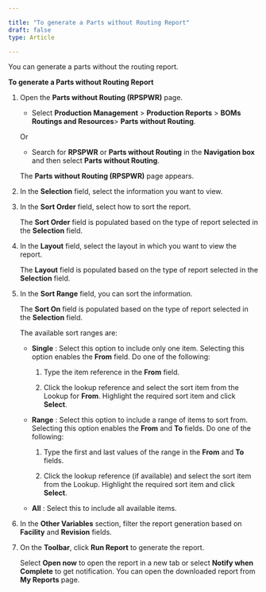 ```yaml
---

title: "To generate a Parts without Routing Report"
draft: false
type: Article

---
```


You can generate a parts without the routing report.

**To generate a Parts without Routing Report**

1. Open the **Parts without Routing (RPSPWR)** page.

    - Select **Production Management** > **Production Reports** > **BOMs Routings and Resources**> **Parts without Routing**.

    Or

    - Search for **RPSPWR** or **Parts without Routing** in the **Navigation box** and then select **Parts without Routing**.

    The **Parts without Routing (RPSPWR)** page appears.

2. In the **Selection** field, select the information you want to view.

3. In the **Sort Order** field, select how to sort the report.

    The **Sort Order** field is populated based on the type of report selected in the **Selection** field.

4. In the **Layout** field, select the layout in which you want to view the report.

    The **Layout** field is populated based on the type of report selected in the **Selection** field.

5. In the **Sort Range** field, you can sort the information.

    The **Sort On** field is populated based on the type of report selected in the **Selection** field.

    The available sort ranges are:

    - **Single** : Select this option to include only one item. Selecting this option enables the **From** field. Do one of the following:

        1. Type the item reference in the **From** field.

        2. Click the lookup reference and select the sort item from the Lookup for **From**. Highlight the required sort item and click **Select**.

    - **Range** : Select this option to include a range of items to sort from. Selecting this option enables the **From** and **To** fields. Do one of the following:

        1. Type the first and last values of the range in the **From** and **To** fields.

        2. Click the lookup reference (if available) and select the sort item from the Lookup. Highlight the required sort item and click **Select**.

    - **All** : Select this to include all available items.

6. In the **Other Variables** section, filter the report generation based on **Facility** and **Revision** fields.

7. On the **Toolbar**, click **Run Report** to generate the report.

    Select **Open now** to open the report in a new tab or select **Notify when Complete** to get notification. You can open the downloaded report from **My Reports** page.

​